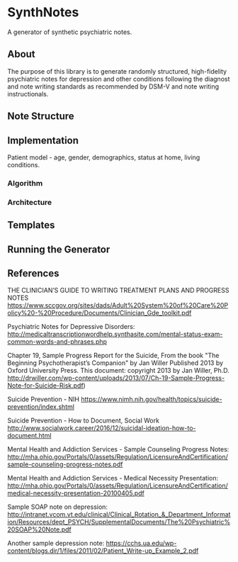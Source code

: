 # SynthNotes
A generator of synthetic psychiatric notes.

## About

The purpose of this library is to generate randomly structured, high-fidelity psychiatric notes for depression and other conditions following the diagnost and note writing standards as recommended by DSM-V and note writing instructionals.

## Note Structure

## Implementation

Patient model - age, gender, demographics, status at home, living conditions. 

### Algorithm 

### Architecture

## Templates

## Running the Generator

## References

THE CLINICIAN’S GUIDE TO WRITING TREATMENT PLANS AND PROGRESS NOTES https://www.sccgov.org/sites/dads/Adult%20System%20of%20Care%20Policy%20-%20Procedure/Documents/Clinician_Gde_toolkit.pdf  

Psychiatric Notes for Depressive Disorders:
http://medicaltranscriptionwordhelp.synthasite.com/mental-status-exam-common-words-and-phrases.php

Chapter 19, Sample Progress Report for the Suicide, From the book "The Beginning Psychotherapist’s Companion" by Jan Willer Published 2013 by Oxford University Press. 
This document: copyright 2013 by Jan Willer, Ph.D.
http://drwiller.com/wp-content/uploads/2013/07/Ch-19-Sample-Progress-Note-for-Suicide-Risk.pdf)

Suicide Prevention - NIH
https://www.nimh.nih.gov/health/topics/suicide-prevention/index.shtml


Suicide Prevention - How to Document, Social Work
http://www.socialwork.career/2016/12/suicidal-ideation-how-to-document.html

Mental Health and Addiction Services - Sample Counseling Progress Notes:
http://mha.ohio.gov/Portals/0/assets/Regulation/LicensureAndCertification/sample-counseling-progress-notes.pdf

Mental Health and Addiction Services - Medical Necessity Presentation:
http://mha.ohio.gov/Portals/0/assets/Regulation/LicensureAndCertification/medical-necessity-presentation-20100405.pdf

Sample SOAP note on depression:
http://intranet.vcom.vt.edu/clinical/Clinical_Rotation_&_Department_Information/Resources/dept_PSYCH/SupplementalDocuments/The%20Psychiatric%20SOAP%20Note.pdf

Another sample depression note:
https://cchs.ua.edu/wp-content/blogs.dir/1/files/2011/02/Patient_Write-up_Example_2.pdf
